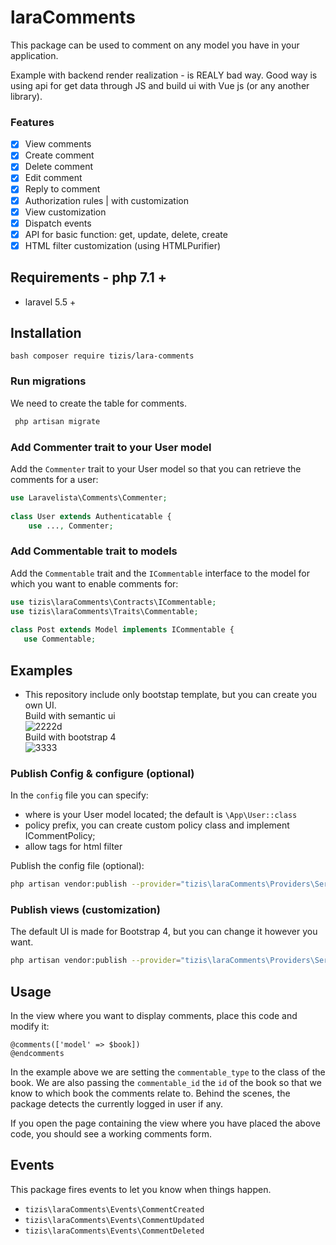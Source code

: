 
  
# laraComments      
 This package can be used to comment on any model you have in your application.      
          
Example with backend render realization - is REALY bad way. Good way is using api for get data through JS and build ui with Vue js (or any another library).     
      
### Features      
- [x] View comments      
- [x] Create comment      
- [x] Delete comment      
- [x] Edit comment      
- [x] Reply to comment      
- [x] Authorization rules | with customization    
- [x] View customization      
- [x] Dispatch events      
- [x] API for basic function: get, update, delete, create    
- [x] HTML filter customization (using HTMLPurifier)    
      
## Requirements - php 7.1 +     
- laravel 5.5 +    
## Installation 
```bash composer require tizis/lara-comments ``` 

### Run migrations      
 We need to create the table for comments.      
      
```bash
 php artisan migrate
  ```      
 ### Add Commenter trait to your User model      
 Add the `Commenter` trait to your User model so that you can retrieve the comments for a user:      
      
```php 
use Laravelista\Comments\Commenter;     
 
class User extends Authenticatable { 
	use ..., Commenter; 

  ```         
 ### Add Commentable trait to models      
 Add the `Commentable` trait and the `ICommentable` interface to the model for which you want to enable comments for:      

 ```php      
 use tizis\laraComments\Contracts\ICommentable; 
 use tizis\laraComments\Traits\Commentable;   
    
 class Post extends Model implements ICommentable {      
    use Commentable;      
 ```      
 ## Examples  
 * This repository include only bootstap template, but you can create you own UI.  
Build with semantic ui  
![2222d](https://user-images.githubusercontent.com/16865573/48430226-0124c680-e799-11e8-9341-daac331236b2.png)    
Build with bootstrap 4  
![3333](https://user-images.githubusercontent.com/16865573/48430227-0124c680-e799-11e8-8cdb-8dd042155550.png)    
    
 ### Publish Config & configure (optional)      
 In the `config` file you can specify:      
      
- where is your User model located; the default is `\App\User::class` 
- policy prefix, you can create custom policy class and implement ICommentPolicy;      
- allow tags for html filter    
      
Publish the config file (optional):      
      
```bash 
php artisan vendor:publish --provider="tizis\laraComments\Providers\ServiceProvider" --tag=config 
```      
 ### Publish views (customization)      
 The default UI is made for Bootstrap 4, but you can change it however you want.      
      
```bash 
php artisan vendor:publish --provider="tizis\laraComments\Providers\ServiceProvider" --tag=views 
```      
 ## Usage      
 In the view where you want to display comments, place this code and modify it:      
      
``` 
@comments(['model' => $book])
@endcomments 
 ```      
 In the example above we are setting the `commentable_type` to the class of the book. We are also passing the `commentable_id` the `id` of the book so that we know to which book the comments relate to. Behind the scenes, the package detects the currently logged in user if any.      
      
If you open the page containing the view where you have placed the above code, you should see a working comments form.      
      
## Events      
 This package fires events to let you know when things happen.      
      
- `tizis\laraComments\Events\CommentCreated` 
- `tizis\laraComments\Events\CommentUpdated` 
- `tizis\laraComments\Events\CommentDeleted`